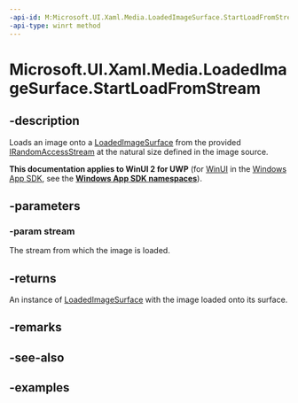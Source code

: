 ```yaml
---
-api-id: M:Microsoft.UI.Xaml.Media.LoadedImageSurface.StartLoadFromStream(Windows.Storage.Streams.IRandomAccessStream)
-api-type: winrt method
---
```


<!-- Method syntax.
public LoadedImageSurface LoadedImageSurface.StartLoadFromStream(IRandomAccessStream stream)
-->

# Microsoft.UI.Xaml.Media.LoadedImageSurface.StartLoadFromStream


## -description

Loads an image onto a [LoadedImageSurface](loadedimagesurface.md) from the provided [IRandomAccessStream](/uwp/api/windows.storage.streams.irandomaccessstream) at the natural size
defined in the image source.

**This documentation applies to WinUI 2 for UWP** (for [WinUI](/windows/apps/winui/winui3/) in the [Windows App SDK](/windows/apps/windows-app-sdk/), see the **[Windows App SDK namespaces](/windows/windows-app-sdk/api/winrt/)**).

## -parameters

### -param stream

The stream from which the image is loaded.

## -returns

An instance of [LoadedImageSurface](loadedimagesurface.md) with the image loaded onto its surface.

## -remarks

## -see-also

## -examples

